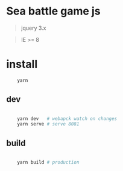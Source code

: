 # Sea battle game js 

> jquery 3.x

> IE >= 8 

# install
```bash
    yarn
```

## dev
```bash   

    yarn dev   # webapck watch on changes
    yarn serve # serve 8081

```

## build
```bash

    yarn build # production 

```